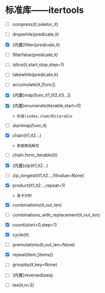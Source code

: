 # 标准库——itertools

- [ ] compress(it,seletor_it)

- [ ] dropwhile(predicate,it)

- [x] (内置)filter(predicate,it)

- [ ] filterfalse(predicate,it)

- [ ] islice(it,start,stop,step=1)

- [ ] takewhile(predicate,it)

- [ ] accumulate(it,[func])

- [x] (内置)map(func,it1,[it2,it3...])

- [x] (内置)enumerate(iterable,start=0)

      > 形成(index,item)的iterable

- [ ] startmap(func,it)

- [x] chain(it1,it2...)

      > 嵌套数组解包

- [ ] chain.form_iterable(it)

- [x] (内置)zip(it1,it2...)

- [ ] zip_longest(it1,it2...,fillvalue=None)

- [x] product(it1,it2...,repeat=1)

      > 笛卡尔积

- [x] combinations(it,out_len)

- [ ] combinations_with_replacement(it,out_len)

- [x] count(start=0,step=1)

- [x] cycle(it)

- [ ] premutations(it,out_len=None)

- [x] repeat(item,[items])

- [ ] groupby(it,key=None)

- [ ] (内置)reversed(seq)

- [ ] tee(it,n=2)

